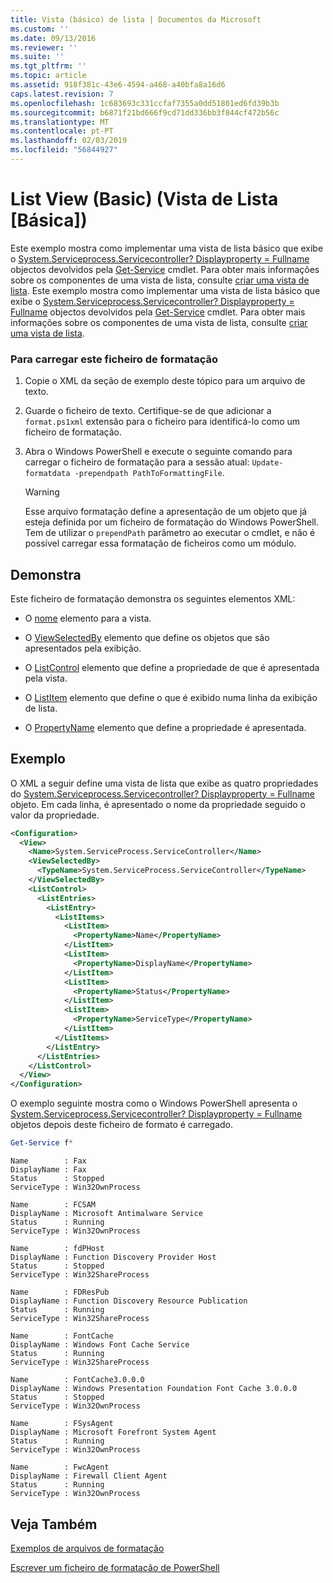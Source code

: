 ```yaml
---
title: Vista (básico) de lista | Documentos da Microsoft
ms.custom: ''
ms.date: 09/13/2016
ms.reviewer: ''
ms.suite: ''
ms.tgt_pltfrm: ''
ms.topic: article
ms.assetid: 918f381c-43e6-4594-a468-a40bfa8a16d6
caps.latest.revision: 7
ms.openlocfilehash: 1c683693c331ccfaf7355a0dd51801ed6fd39b3b
ms.sourcegitcommit: b6871f21bd666f9cd71dd336bb3f844cf472b56c
ms.translationtype: MT
ms.contentlocale: pt-PT
ms.lasthandoff: 02/03/2019
ms.locfileid: "56844927"
---
```

# <a name="list-view-basic"></a>List View (Basic) (Vista de Lista [Básica])

Este exemplo mostra como implementar uma vista de lista básico que exibe o [System.Serviceprocess.Servicecontroller? Displayproperty = Fullname](/dotnet/api/System.ServiceProcess.ServiceController) objectos devolvidos pela [Get-Service](/powershell/module/microsoft.powershell.management/get-service) cmdlet. Para obter mais informações sobre os componentes de uma vista de lista, consulte [criar uma vista de lista](./creating-a-list-view.md).
Este exemplo mostra como implementar uma vista de lista básico que exibe o [System.Serviceprocess.Servicecontroller? Displayproperty = Fullname](/dotnet/api/System.ServiceProcess.ServiceController) objectos devolvidos pela [Get-Service](/powershell/module/microsoft.powershell.management/get-service) cmdlet. Para obter mais informações sobre os componentes de uma vista de lista, consulte [criar uma vista de lista](./creating-a-list-view.md).

### <a name="to-load-this-formatting-file"></a>Para carregar este ficheiro de formatação

1. Copie o XML da seção de exemplo deste tópico para um arquivo de texto.

2. Guarde o ficheiro de texto. Certifique-se de que adicionar a `format.ps1xml` extensão para o ficheiro para identificá-lo como um ficheiro de formatação.

3. Abra o Windows PowerShell e execute o seguinte comando para carregar o ficheiro de formatação para a sessão atual: `Update-formatdata -prependpath PathToFormattingFile`.

   > [!WARNING]
   > Esse arquivo formatação define a apresentação de um objeto que já esteja definida por um ficheiro de formatação do Windows PowerShell. Tem de utilizar o `prependPath` parâmetro ao executar o cmdlet, e não é possível carregar essa formatação de ficheiros como um módulo.

## <a name="demonstrates"></a>Demonstra

Este ficheiro de formatação demonstra os seguintes elementos XML:

- O [nome](./name-element-for-view-format.md) elemento para a vista.

- O [ViewSelectedBy](./viewselectedby-element-format.md) elemento que define os objetos que são apresentados pela exibição.

- O [ListControl](./listcontrol-element-format.md) elemento que define a propriedade de que é apresentada pela vista.

- O [ListItem](./listitem-element-for-listitems-for-listcontrol-format.md) elemento que define o que é exibido numa linha da exibição de lista.

- O [PropertyName](./propertyname-element-for-listitem-for-listcontrol-format.md) elemento que define a propriedade é apresentada.

## <a name="example"></a>Exemplo

O XML a seguir define uma vista de lista que exibe as quatro propriedades do [System.Serviceprocess.Servicecontroller? Displayproperty = Fullname](/dotnet/api/System.ServiceProcess.ServiceController) objeto. Em cada linha, é apresentado o nome da propriedade seguido o valor da propriedade.

```xml
<Configuration>
  <View>
    <Name>System.ServiceProcess.ServiceController</Name>
    <ViewSelectedBy>
      <TypeName>System.ServiceProcess.ServiceController</TypeName>
    </ViewSelectedBy>
    <ListControl>
      <ListEntries>
        <ListEntry>
          <ListItems>
            <ListItem>
              <PropertyName>Name</PropertyName>
            </ListItem>
            <ListItem>
              <PropertyName>DisplayName</PropertyName>
            </ListItem>
            <ListItem>
              <PropertyName>Status</PropertyName>
            </ListItem>
            <ListItem>
              <PropertyName>ServiceType</PropertyName>
            </ListItem>
          </ListItems>
        </ListEntry>
      </ListEntries>
    </ListControl>
  </View>
</Configuration>
```

O exemplo seguinte mostra como o Windows PowerShell apresenta o [System.Serviceprocess.Servicecontroller? Displayproperty = Fullname](/dotnet/api/System.ServiceProcess.ServiceController) objetos depois deste ficheiro de formato é carregado.

```powershell
Get-Service f*
```

```output
Name        : Fax
DisplayName : Fax
Status      : Stopped
ServiceType : Win32OwnProcess

Name        : FCSAM
DisplayName : Microsoft Antimalware Service
Status      : Running
ServiceType : Win32OwnProcess

Name        : fdPHost
DisplayName : Function Discovery Provider Host
Status      : Stopped
ServiceType : Win32ShareProcess

Name        : FDResPub
DisplayName : Function Discovery Resource Publication
Status      : Running
ServiceType : Win32ShareProcess

Name        : FontCache
DisplayName : Windows Font Cache Service
Status      : Running
ServiceType : Win32ShareProcess

Name        : FontCache3.0.0.0
DisplayName : Windows Presentation Foundation Font Cache 3.0.0.0
Status      : Stopped
ServiceType : Win32OwnProcess

Name        : FSysAgent
DisplayName : Microsoft Forefront System Agent
Status      : Running
ServiceType : Win32OwnProcess

Name        : FwcAgent
DisplayName : Firewall Client Agent
Status      : Running
ServiceType : Win32OwnProcess
```

## <a name="see-also"></a>Veja Também

[Exemplos de arquivos de formatação](./examples-of-formatting-files.md)

[Escrever um ficheiro de formatação de PowerShell](./writing-a-powershell-formatting-file.md)
